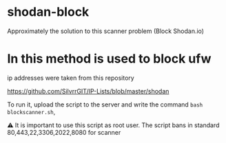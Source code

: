 # shodan-block
Approximately the solution to this scanner problem (Block Shodan.io)



# In this method is used to block ufw


ip addresses were taken from this repository 

https://github.com/SilvrrGIT/IP-Lists/blob/master/shodan


To run it, upload the script to the server and write the command ```bash blockscanner.sh```, 

:warning: It is important to use this script as root user.
The script bans in standard 80,443,22,3306,2022,8080 for scanner 

